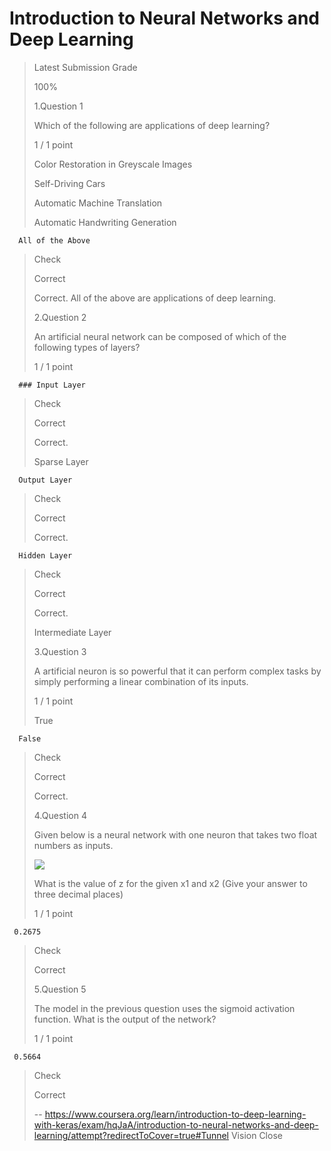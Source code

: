 # Introduction to Neural Networks and Deep Learning
> 
> Latest Submission Grade
> 
> 100%
> 
>  1.Question 1
> 
> Which of the following are applications of deep learning?
> 
> 1 / 1 point 
> 
>  Color Restoration in Greyscale Images 
> 
>  Self-Driving Cars 
> 
>  Automatic Machine Translation 
> 
>  Automatic Handwriting Generation 
> 

      All of the Above 
> 
> Check
> 
> Correct
> 
> Correct. All of the above are applications of deep learning.
> 
>  2.Question 2
> 
> An artificial neural network can be composed of which of the following types of layers?
> 
> 1 / 1 point 
> 

      ### Input Layer 
> 
> Check
> 
> Correct
> 
> Correct.
> 
>  Sparse Layer 
> 

      Output Layer 
> 
> Check
> 
> Correct
> 
> Correct.
> 

      Hidden Layer 
> 
> Check
> 
> Correct
> 
> Correct.
> 
>  Intermediate Layer 
> 
>  3.Question 3
> 
> A artificial neuron is so powerful that it can perform complex tasks by simply performing a linear combination of its inputs.
> 
> 1 / 1 point 
> 
>  True 
> 

      False 
> 
> Check
> 
> Correct
> 
> Correct.
> 
>  4.Question 4
> 
> Given below is a neural network with one neuron that takes two float numbers as inputs.
> 
> ![](https://d3c33hcgiwev3.cloudfront.net/imageAssetProxy.v1/SvXtW7zuEemCfwoJPcV7XA_d720e43fe2913fbcabe47df2cc289abd_Modul_1_Q3and4_new.png?expiry=1594684800000&hmac=tTE4j_zIDXWS5eNuBYn4jpAxh6oB3DL6D80KZOgfixE)
> 
> What is the value of z for the given x1 and x2 (Give your answer to three decimal places)
> 
> 1 / 1 point 
> 

     0.2675
> 
> Check
> 
> Correct
> 
>  5.Question 5
> 
> The model in the previous question uses the sigmoid activation function. What is the output of the network?
> 
> 1 / 1 point 
> 

     0.5664
> 
> Check
> 
> Correct
>
> -- https://www.coursera.org/learn/introduction-to-deep-learning-with-keras/exam/hqJaA/introduction-to-neural-networks-and-deep-learning/attempt?redirectToCover=true#Tunnel Vision Close
